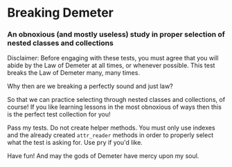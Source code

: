 # Breaking Demeter

### An obnoxious (and mostly useless) study in proper selection of nested classes and collections

Disclaimer: Before engaging with these tests, you must agree that you will abide by the Law of Demeter at all times, or whenever possible. This test breaks the Law of Demeter many, many times.

Why then are we breaking a perfectly sound and just law?

So that we can practice selecting through nested classes and collections, of course! If you like learning lessons in the most obnoxious of ways then this is the perfect test collection for you!

Pass my tests. Do not create helper methods. You must only use indexes and the already created `attr_reader` methods in order to properly select what the test is asking for. Use pry if you'd like.

Have fun! And may the gods of Demeter have mercy upon my soul.
